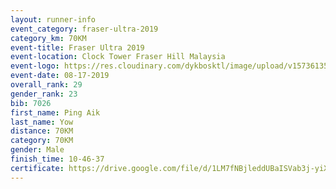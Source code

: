 ```yaml
---
layout: runner-info 
event_category: fraser-ultra-2019 
category_km: 70KM 
event-title: Fraser Ultra 2019 
event-location: Clock Tower Fraser Hill Malaysia 
event-logo: https://res.cloudinary.com/dykbosktl/image/upload/v1573613535/Logo/logo_mfst7w.jpg
event-date: 08-17-2019 
overall_rank: 29
gender_rank: 23
bib: 7026
first_name: Ping Aik
last_name: Yow
distance: 70KM
category: 70KM
gender: Male
finish_time: 10-46-37
certificate: https://drive.google.com/file/d/1LM7fNBjleddUBaISVab3j-yiXfwIQZc-/view?usp=sharing
---
```

